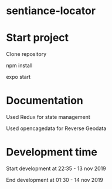 # sentiance-locator

# Start project
Clone repository

npm install

expo start

# Documentation

Used Redux for state management

Used opencagedata for Reverse Geodata

# Development time

Start development at 22:35 - 13 nov 2019

End development at 01:30 - 14 nov 2019

